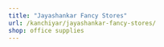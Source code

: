 ```yaml
---
title: "Jayashankar Fancy Stores"
url: /kanchiyar/jayashankar-fancy-stores/
shop: office supplies
---
```

